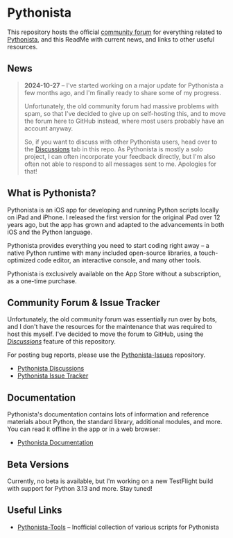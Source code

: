 # Pythonista

This repository hosts the official [community forum](https://github.com/omz/Pythonista/discussions) for everything related to [Pythonista](https://pythonista.app), and this ReadMe with current news, and links to other useful resources.

## News

> **2024-10-27** – I've started working on a major update for Pythonista a few months ago, and I'm finally ready to share some of my progress.
> 
> Unfortunately, the old community forum had massive problems with spam, so that I've decided to give up on self-hosting this, and to move the forum here to GitHub instead, where most users probably have an account anyway.
>
> So, if you want to discuss with other Pythonista users, head over to the [Discussions](https://github.com/omz/Pythonista/discussions) tab in this repo. As Pythonista is mostly a solo project, I can often incorporate your feedback directly, but I'm also often not able to respond to all messages sent to me. Apologies for that!
> 

## What is Pythonista?

Pythonista is an iOS app for developing and running Python scripts locally on iPad and iPhone. I released the first version for the original iPad over 12 years ago, but the app has grown and adapted to the advancements in both iOS and the Python language.

Pythonista provides everything you need to start coding right away – a native Python runtime with many included open-source libraries, a touch-optimized code editor, an interactive console, and many other tools.

Pythonista is exclusively available on the App Store without a subscription, as a one-time purchase.

## Community Forum & Issue Tracker

Unfortunately, the old community forum was essentially run over by bots, and I don't have the resources for the maintenance that was required to host this myself. I've decided to move the forum to GitHub, using the [*Discussions*](https://github.com/omz/Pythonista/discussions) feature of this repository.

For posting bug reports, please use the [Pythonista-Issues](https://github.com/omz/Pythonista-Issues) repository.

* [Pythonista Discussions](https://github.com/omz/Pythonista/discussions)
* [Pythonista Issue Tracker](https://github.com/omz/Pythonista-Issues)

## Documentation

Pythonista's documentation contains lots of information and reference materials about Python, the standard library, additional modules, and more. You can read it offline in the app or in a web browser:

* [Pythonista Documentation](https://omz-software.com/pythonista/docs)

## Beta Versions

Currently, no beta is available, but I'm working on a new TestFlight build with support for Python 3.13 and more. Stay tuned!

## Useful Links

* [Pythonista-Tools]() – Inofficial collection of various scripts for Pythonista
